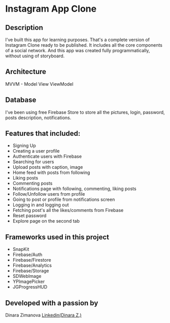 <h1>Instagram App Clone</h1>
<h2>Description</h2>
I've built this app for learning purposes. That's a complete version of Instagram Clone ready to be published. It includes all the core components of a social network. And this app was created fully programmatically, without using of storyboard.

<h2>Architecture</h2>
MVVM - Model View ViewModel

<h2>Database</h2>
I've been using free Firebase Store to store all the pictures, login, password, posts description, notifications.

<h2>Features that included:</h2>
<ul>
  <li>Signing Up</li>
  <li>Creating a user profile</li>
  <li>Authenticate users with Firebase</li>
  
  <li>Searching for users</li>
  <li>Upload posts with caption, image</li>
  <li>Home feed with posts from following</li>
  
  <li>Liking posts</li>
  <li>Commenting posts </li>
  <li>Notifications page with following, commenting, liking posts</li>
  
  <li>Follow/Unfollow users from profile</li>
  <li>Going to post or profile from notifications screen</li>
  <li>Logging in and logging out</li>
  
  <li>Fetching post's all the likes/comments from Firebase</li>
  <li>Reset password</li>
  <li>Explore page on the second tab</li>
</ul>

<h2>Frameworks used in this project </h2>
<ul>
  <li>SnapKit</li>
  <li>Firebase/Auth</li>
  <li>Firebase/Firestore</li>
  <li>Firebase/Analytics</li>
  <li>Firebase/Storage</li>
  <li>SDWebImage</li>
  <li>YPImagePicker</li>
  <li>JGProgressHUD</li>

</ul>

<h2>Developed with a passion by</h2>
Dinara Zimanova
<a href="http://linkedin.com/in/madendinara/">Linkedin(Dinara Z.)</a>
